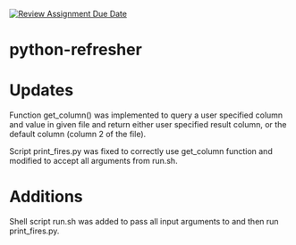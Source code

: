 [![Review Assignment Due Date](https://classroom.github.com/assets/deadline-readme-button-24ddc0f5d75046c5622901739e7c5dd533143b0c8e959d652212380cedb1ea36.svg)](https://classroom.github.com/a/oQi7O4AA)
# python-refresher

# Updates

Function get_column() was implemented to query a user specified column
and value in given file and return either user specified result column,
or the default column (column 2 of the file). 

Script print_fires.py was fixed to correctly use get_column function
and modified to accept all arguments from run.sh.

# Additions

Shell script run.sh was added to pass all input arguments to and then
run print_fires.py.